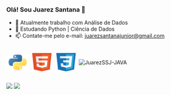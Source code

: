 ### Olá! Sou Juarez Santana 👋

- 🔭 Atualmente trabalho com Análise de Dados
- 🌱 Estudando Python | Ciência de Dados
- 📫 Contate-me pelo e-mail: juarezsantanajunior@gmail.com

<div style="display: inline_block"><br>
  <img align="center" alt="JuarezSSJ-Python" height="50" width="60" src="https://raw.githubusercontent.com/devicons/devicon/master/icons/python/python-original.svg">
  <img align="center" alt="JuarezSSJ-HTML" height="50" width="60" src="https://raw.githubusercontent.com/devicons/devicon/master/icons/html5/html5-original.svg">
  <img align="center" alt="JuarezSSJ-CSS" height="50" width="60" src="https://raw.githubusercontent.com/devicons/devicon/master/icons/css3/css3-original.svg">
  <img align="center" alt="JuarezSSJ-JAVA" height="50" width="60" src="https://cdn.worldvectorlogo.com/logos/java.svg">
</div>
  
  ##
 
<div> 
  <a href = "mailto:juarezsantanajunior@gmail.com"><img src="https://img.shields.io/badge/-Gmail-%23333?style=for-the-badge&logo=gmail&logoColor=white" target="_blank"></a>
  <a href="https://www.linkedin.com/in/juarez-santana/" target="_blank"><img src="https://img.shields.io/badge/-LinkedIn-%230077B5?style=for-the-badge&logo=linkedin&logoColor=white" target="_blank"></a> 
</div>
